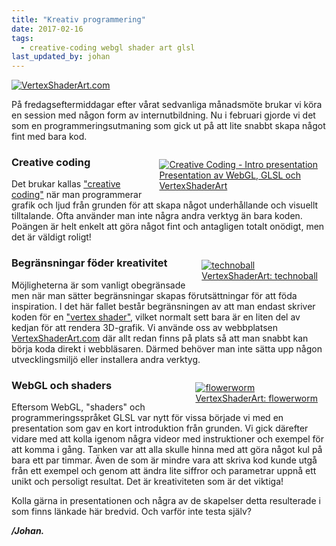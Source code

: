```yaml
---
title: "Kreativ programmering"
date: 2017-02-16
tags:
  - creative-coding webgl shader art glsl
last_updated_by: johan
---
```

<figure style="margin:0">
    <a href="https://www.vertexshaderart.com/">
        <img src="https://athega.se/system/uploads/2017/02/vertexshaderart.jpg" alt="VertexShaderArt.com">
    </a>
</figure>

På fredagseftermiddagar efter vårat sedvanliga månadsmöte brukar vi köra en session med någon form av internutbildning.
Nu i februari gjorde vi det som en programmeringsutmaning som gick ut på att lite snabbt skapa något fint med bara kod.

<figure style="float:right;clear:right;margin:1em;">
    <a href="https://slides.com/johanberonius/shader-art/fullscreen">
        <img src="https://athega.se/system/uploads/2017/02/athega-creative-coding.jpg" alt="Creative Coding - Intro presentation">
        <figcaption>Presentation av WebGL, GLSL och<br>VertexShaderArt</figcaption>
    </a>
</figure>

### Creative coding
Det brukar kallas ["creative coding"](https://en.wikipedia.org/wiki/Creative_coding) när man programmerar grafik och ljud från grunden för att skapa något underhållande och visuellt tilltalande.
Ofta använder man inte några andra verktyg än bara koden.
Poängen är helt enkelt att göra något fint och antagligen totalt onödigt, men det är väldigt roligt!

<figure style="float:right;clear:right;margin:1em;">
    <a href="https://www.vertexshaderart.com/art/mAZixq6fNzd7qSpQs">
        <img src="https://athega.se/system/uploads/2017/02/technoball.jpg" alt="technoball">
        <figcaption>VertexShaderArt: technoball</figcaption>
    </a>
</figure>

### Begränsningar föder kreativitet

Möjligheterna är som vanligt obegränsade men när man sätter begränsningar skapas förutsättningar för att föda inspiration.
I det här fallet består begränsningen av att man endast skriver koden för en ["vertex shader"](https://en.wikipedia.org/wiki/Shader#Vertex_shaders), vilket normalt sett bara är en liten del av kedjan för att rendera 3D-grafik.
Vi använde oss av webbplatsen [VertexShaderArt.com](https://www.vertexshaderart.com/) där allt redan finns på plats så att man snabbt kan börja koda direkt i webbläsaren.
Därmed behöver man inte sätta upp någon utvecklingsmiljö eller installera andra verktyg.

<figure style="float:right;clear:right;margin:1em;">
    <a href="https://www.vertexshaderart.com/art/Ghsjg9yjpwFdatBgX">
        <img src="https://athega.se/system/uploads/2017/02/flowerworm.jpg" alt="flowerworm">
        <figcaption>VertexShaderArt: flowerworm</figcaption>
    </a>
</figure>

### WebGL och shaders
Eftersom WebGL, "shaders" och programmeringsspråket GLSL var nytt för vissa började vi med en presentation som gav en kort introduktion från grunden.
Vi gick därefter vidare med att kolla igenom några videor med instruktioner och exempel för att komma i gång.
Tanken var att alla skulle hinna med att göra något kul på bara ett par timmar.
Även de som är mindre vara att skriva kod kunde utgå från ett exempel och genom att ändra lite siffror och parametrar uppnå ett unikt och persoligt resultat.
Det är kreativiteten som är det viktiga!

Kolla gärna in presentationen och några av de skapelser detta resulterade i som finns länkade här bredvid.
Och varför inte testa själv?

**_/Johan._**
